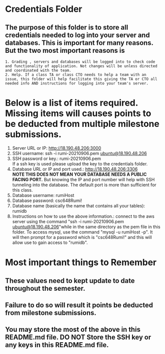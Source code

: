 # Credentials Folder

## The purpose of this folder is to store all credentials needed to log into your server and databases. This is important for many reasons. But the two most important reasons is
    1. Grading , servers and databases will be logged into to check code and functionality of application. Not changes will be unless directed and coordinated with the team.
    2. Help. If a class TA or class CTO needs to help a team with an issue, this folder will help facilitate this giving the TA or CTO all needed info AND instructions for logging into your team's server. 


# Below is a list of items required. Missing items will causes points to be deducted from multiple milestone submissions.

1. Server URL or IP: http://18.190.48.206:3000
2. SSH username: ssh -i rumi-20210906.pem ubuntu@18.190.48.206
3. SSH password or key.: rumi-20210906.pem
    <br> If a ssh key is used please upload the key to the credentials folder.
4. Database URL or IP and port used.: http://18.190.48.206:3306
    <br><strong> NOTE THIS DOES NOT MEAN YOUR DATABASE NEEDS A PUBLIC FACING PORT.</strong> But knowing the IP and port number will help with SSH tunneling into the database. The default port is more than sufficient for this class.
5. Database username: rumiHost
6. Database password: csc648Rumi!
7. Database name (basically the name that contains all your tables): rumidb
8. Instructions on how to use the above information.: connect to the aws server using the command "ssh -i rumi-20210906.pem ubuntu@18.190.48.206"while in the same directory as the pem file in this folder. To access mysql, use the command  "mysql -u rumiHost -p". It will then prompt for a password which is "csc648Rumi!" and this will allow use to gain access to "rumidb".

# Most important things to Remember
## These values need to kept update to date throughout the semester. <br>
## <strong>Failure to do so will result it points be deducted from milestone submissions.</strong><br>
## You may store the most of the above in this README.md file. DO NOT Store the SSH key or any keys in this README.md file.
